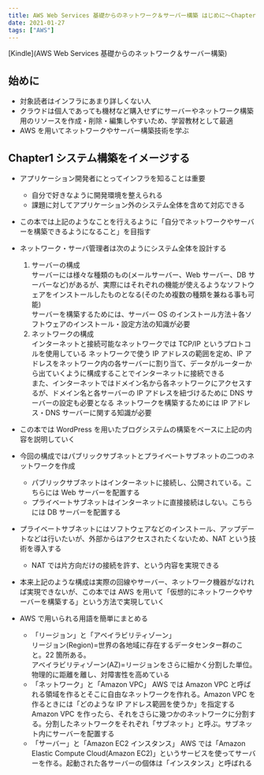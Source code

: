```yaml
---
title: AWS Web Services 基礎からのネットワーク＆サーバー構築 はじめに～Chapter1
date: 2021-01-27
tags: ["AWS"]
---
```


[Kindle](AWS Web Services 基礎からのネットワーク＆サーバー構築)

## 始めに

- 対象読者はインフラにあまり詳しくない人
- クラウドは個人であっても機材など購入せずにサーバーやネットワーク構築用のリソースを作成・削除・編集しやすいため、学習教材として最適
- AWS を用いてネットワークやサーバー構築技術を学ぶ

## Chapter1 システム構築をイメージする

- アプリケーション開発者にとってインフラを知ることは重要

  - 自分で好きなように開発環境を整えられる
  - 課題に対してアプリケーション外のシステム全体を含めて対応できる

- この本では上記のようなことを行えるように「自分でネットワークやサーバーを構築できるようになること」を目指す
- ネットワーク・サーバ管理者は次のようにシステム全体を設計する
  1. サーバーの構成  
     サーバーには様々な種類のもの(メールサーバー、Web サーバー、DB サーバーなど)があるが、実際にはそれぞれの機能が使えるようなソフトウェアをインストールしたものとなる(そのため複数の種類を兼ねる事も可能)  
     サーバーを構築するためには、サーバー OS のインストール方法＋各ソフトウェアのインストール・設定方法の知識が必要
  2. ネットワークの構成  
     インターネットと接続可能なネットワークでは TCP/IP というプロトコルを使用している
     ネットワークで使う IP アドレスの範囲を定め、IP アドレスをネットワーク内の各サーバーに割り当て、データがルーターから出ていくように構成することでインターネットに接続できる  
     また、インターネットではドメイン名から各ネットワークにアクセスするが、ドメイン名と各サーバーの IP アドレスを紐づけるために DNS サーバーの設定も必要となる
     ネットワークを構築するためには IP アドレス・DNS サーバーに関する知識が必要
- この本では WordPress を用いたブログシステムの構築をベースに上記の内容を説明していく
- 今回の構成ではパブリックサブネットとプライベートサブネットの二つのネットワークを作成
  - パブリックサブネットはインターネットに接続し、公開されている。こちらには Web サーバーを配置する
  - プライベートサブネットはインターネットに直接接続はしない。こちらには DB サーバーを配置する
- プライベートサブネットにはソフトウェアなどのインストール、アップデートなどは行いたいが、外部からはアクセスされたくないため、NAT という技術を導入する

  - NAT では片方向だけの接続を許す、という内容を実現できる

- 本来上記のような構成は実際の回線やサーバー、ネットワーク機器がなければ実現できないが、この本では AWS を用いて「仮想的にネットワークやサーバーを構築する」という方法で実現していく
- AWS で用いられる用語を簡単にまとめる
  - 「リージョン」と「アベイラビリティゾーン」  
    リージョン(Region)=世界の各地域に存在するデータセンター群のこと。22 箇所ある。  
    アベイラビリティゾーン(AZ)=リージョンをさらに細かく分割した単位。物理的に距離を離し、対障害性を高めている
  - 「ネットワーク」と「Amazon VPC」
    AWS では Amazon VPC と呼ばれる領域を作るとそこに自由なネットワークを作れる。Amazon VPC を作るときには「どのような IP アドレス範囲を使うか」を指定する  
    Amazon VPC を作ったら、それをさらに幾つかのネットワークに分割する。分割したネットワークをそれぞれ「サブネット」と呼ぶ。サブネット内にサーバーを配置する
  - 「サーバー」と「Amazon EC2 インスタンス」
    AWS では「Amazon Elastic Compute Cloud(Amazon EC2)」というサービスを使ってサーバーを作る。起動された各サーバーの個体は「インスタンス」と呼ばれる
